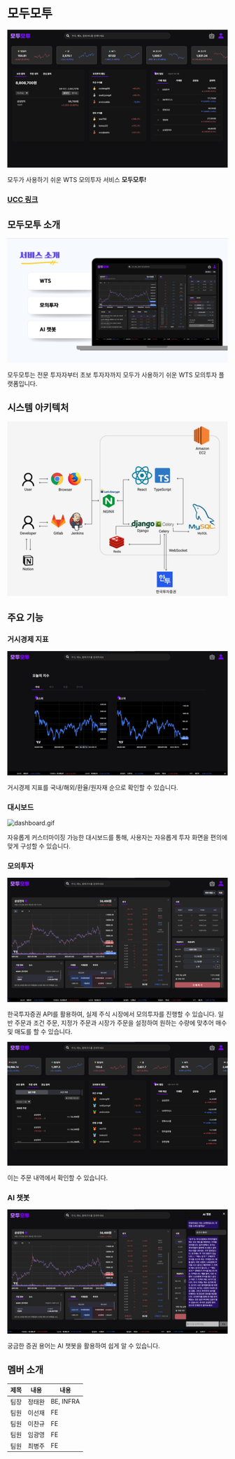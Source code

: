 # 모두모투
![cover.jpg](./images/cover.jpg)

모두가 사용하기 쉬운 WTS 모의투자 서비스 **모두모투!**

### [UCC 링크](https://youtu.be/-IW3y00URdY)

## 모두모투 소개
![intro.jpg](./images/intro.jpg)

모두모투는 전문 투자자부터 초보 투자자까지 모두가 사용하기 쉬운 WTS 모의투자 플랫폼입니다.

## 시스템 아키텍처
![system.jpg](./images/system.jpg)

## 주요 기능
### 거시경제 지표
![indicators.jpg](./images/indicators.jpg)

거시경제 지표를 국내/해외/환율/원자재 순으로 확인할 수 있습니다.

### 대시보드
![dashboard.gif](./images/dashboard.gif)

자유롭게 커스터마이징 가능한 대시보드를 통해, 사용자는 자유롭게 투자 화면을 편의에 맞게 구성할 수 있습니다.

### 모의투자
![order.jpg](./images/order.jpg)

한국투자증권 API를 활용하여, 실제 주식 시장에서 모의투자를 진행할 수 있습니다. 일반 주문과 조건 주문, 지정가 주문과 시장가 주문을 설정하여 원하는 수량에 맞추어 매수 및 매도를 할 수 있습니다.

![orderlist.jpg](./images/orderlist.jpg)

이는 주문 내역에서 확인할 수 있습니다.

### AI 챗봇
![chatbot.jpg](./images/chatbot.jpg)

궁금한 증권 용어는 AI 챗봇을 활용하여 쉽게 알 수 있습니다.

## 멤버 소개
|제목|내용|내용|
|-----|-----|-----|
|팀장|정태완|BE, INFRA|
|팀원|이선재|FE|
|팀원|이찬규|FE|
|팀원|임광영|FE|
|팀원|최병주|FE|
